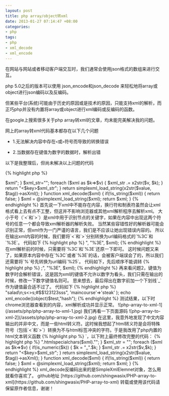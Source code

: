 ```yaml
---
layout: post
title: php array/object转xml
date: 2013-01-27 07:14:47 +08:00
categories:
- php
tags:
- php
- xml_decode
- xml_encode
---
```


在网站与网站或者移动客户端交互时，我们通常会使用json格式的数组来进行交互。

php 5.0之后的版本可以使用 json_encode和json_decode 来轻松地将array或object进行json编码以及反编码。

但某些平台(系统)可能由于历史的原因或是技术的原因，只能支持xml的解析，而正巧php并没有内置将array或object进行xml编码或反编码的函数。

在google上搜索很多关于php array转xml的文章，均未能完美解决我的问题。

网上的array转xml代码基本都存在以下几个问题

+ 1.无法解决内容中存在`<`或`>`符号而导致的转换错误

+ 2.当数据存在键值为数字的数据时，解析出错

以下是我整理后，但尚未解决以上问题的代码

{% highlight php %}
<?php
function xml_encode($value, $tag = "root") {
	if( !is_array($value)
		&& !is_string($value)
		&& !is_bool($value)
		&& !is_numeric($value)
		&& !is_object($value) ) {
			return false;
	}
	function x2str($xml, $key) {
		if (!is_array($xml) && !is_object($xml)) {
			return "<$key>$xml</$key>";
		}
		$xml_str="";
		foreach ($xml as $k=>$v) {
			$xml_str .= x2str($v, $k);
		}
		return "<$key>$xml_str</$key>";
	}
	return simplexml_load_string(x2str($value, $tag))->asXml();
}

function xml_decode($xml) {
	if(!is_string($xml)) {
		return false;
	}
	$xml = @simplexml_load_string($xml);
	return $xml;
}
{% endhighlight %}

首先说一下xml中不能存在内容，换行符和制表符虽然会让xml格式看上去有点不工整，但这并不影响浏览器或其他xml解析程序去解析xml。

大小于号（`<`和`>`）是xml中用于识别节点的关键字，如果在内容中出现这两个符号的任意一个都会导致xml解析器的解析失败。

当然某些容错性好的解析器可能会识别正常，但xml作为一门严谨的语言，我们是不应该让她出现错误内容的。

所以在输出xml内容的时候，我们要将`<`和`>`分别转换为url编码格式的`%3C`和`%3E`。

代码如下

{% highlight php %}
<?php
$xml = str_replace("<", "%3C", $xml);
$xml = str_replace(">", "%3E", $xml);
{% endhighlight %}

在xml解析前的时候，只需要将`%3C`和`%3E`还原一下即可。

这时候问题又来了，如果原本内容中存在`%3C`或者`%3E`的话，会被客户端误会了的，所以我们还需要将`%`号先转换为url编码`%25`。

代码如下，先后顺序不能调转

{% highlight php %}
<?php
$xml = str_replace("%", "%25", $xml);
$xml = str_replace("<;", "%3C", $xml);
$xml = str_replace(">;", "%3E", $xml);
{% endhighlight %}

再来看问题2，键值为数字时会解析错误，这是因为xml的键值不允许以数字为看头，我们只需在输出的时候，修改一下数字键值名则可。

思来想去，最后得出在数字前加一个下划线`_`作为键值最合适不过了。

代码如下

{% highlight php %}
<?php
if(is_numeric($k)) {
	$k = "_".$k;
}
{% endhighlight %}

下面来进行以下测试，测试代码如下

{% highlight php %}
<?php
@header("Content-type:application/xml");

$test['string']='文本';
$test['ss']='12:30';
$test[123]=123123123;
$test['asdasd']=true;
$test[3]=array(
	'entree'=>"salad\n;s<>s;#$$123123sss",
	'maincourse'=>'steak'
);
echo xml_encode((object)$test,"hash");
{% endhighlight %}

测试结果，以下时chrome浏览器查看到的内容，xml解析成功并显示正常。

![php-array-to-xml-1](/assets/php/php-array-to-xml-1.jpg)

我们再看一下页面源码

![php-array-to-xml-2](/assets/php/php-array-to-xml-2.jpg)

在这里，我意外地发现了中文内容输出的并非中文，而是一些html转义符。这时候我想起了html转义符是会将特殊符号（包括`<`和`>`）转换为不与html标签冲突的字符。于是我改用了php内置的html文本转义函数

{% highlight php %}
<?php
htmlspecialchars($xml);
{% endhighlight %}

使用了一下，效果还不错，以下是chrome浏览器解析后显示的内容

![php-array-to-xml-3](/assets/php/php-array-to-xml-3.jpg)

不但解析正常，还在在浏览器上直接看到原始数据的`<`和`>`，以下附上最终修改完整的代码：

{% highlight php %}
<?php
/*
Function : xml_encode,xml_decode
Author : Shingwa Six
Source code from http://blog.waaile.com/array-to-xml
*/

function xml_encode($value, $tag = "root") {
	if( !is_array($value)
		&& !is_string($value)
		&& !is_bool($value)
		&& !is_numeric($value)
		&& !is_object($value) ) {
			return false;
	}
	function x2str($xml, $key) {
		if (!is_array($xml) && !is_object($xml)) {
			return "<$key>".htmlspecialchars($xml)."</$key>";
		}
		$xml_str = "";
		foreach ($xml as $k=>$v) {
			if(is_numeric($k)) {
				$k = "_".$k;
			}
			$xml_str .= x2str($v,$k);
		}
		return "<$key>$xml_str</$key>";
	}
	return simplexml_load_string(x2str($value, $tag))->asXml();
}

function xml_decode($xml) {
	if(!is_string($xml)) {
		return false;
	}
	$xml = @simplexml_load_string($xml);
	return $xml;
}
{% endhighlight %}

xml_decode反编码出来的是SimpleXmlElemnet对象，怎么用就看你喜欢了。

github地址 [https://github.com/shingwasix/PHP-array-to-xml](https://github.com/shingwasix/PHP-array-to-xml)

转载或使用该代码请保留原作者信息，谢谢！
